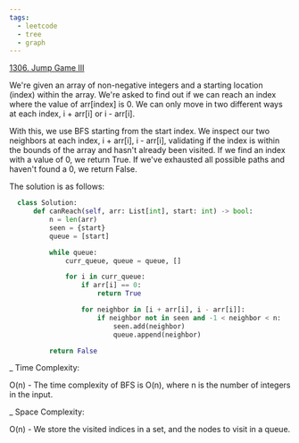 ```yaml
---
tags:
  - leetcode
  - tree
  - graph
---
```


<a href="https://leetcode.com/problems/jump-game-iii/">1306. Jump Game III</a>

We're given an array of non-negative integers and a starting location (index)
within the array. We're asked to find out if we can reach an index where the
value of arr[index] is 0. We can only move in two different ways at each index,
i + arr[i] or i - arr[i].

With this, we use BFS starting from the start index. We inspect our two
neighbors at each index, i + arr[i], i - arr[i], validating if the index is
within the bounds of the array and hasn't already been visited. If we find an
index with a value of 0, we return True. If we've exhausted all possible paths
and haven't found a 0, we return False.

The solution is as follows:

```python
  class Solution:
      def canReach(self, arr: List[int], start: int) -> bool:
          n = len(arr)
          seen = {start}
          queue = [start]

          while queue:
              curr_queue, queue = queue, []

              for i in curr_queue:
                  if arr[i] == 0:
                      return True

                  for neighbor in [i + arr[i], i - arr[i]]:
                      if neighbor not in seen and -1 < neighbor < n:
                          seen.add(neighbor)
                          queue.append(neighbor)

          return False
```

\_ Time Complexity:

O(n) - The time complexity of BFS is O(n), where n is the number of integers in
the input.

\_ Space Complexity:

O(n) - We store the visited indices in a set, and the nodes to visit in a queue.
